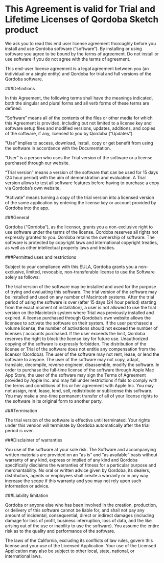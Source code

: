 # This Agreement is valid for Trial and Lifetime Licenses of Qordoba Sketch product

We ask you to read this end user license agreement thoroughly before you install and use Qordoba software (“software”). By installing or using software you agree to be bound by the terms of agreement. Do not install or use software if you do not agree with the terms of agreement.

This end-user license agreement is a legal agreement between you (an individual or a single entity) and Qordoba for trial and full versions of the Qordoba software.

###Definitions   

In this Agreement, the following terms shall have the meanings indicated, both the singular and plural forms and all verb forms of these terms are defined:

”Software” means all of the contents of the files or other media for which this Agreement is provided, including but not limited to a license key and software setup files and modified versions, updates, additions, and copies of the software, if any, licensed to you by Qordoba (“Updates”).

”Use” implies to access, download, install, copy or get benefit from using the software in accordance with the Documentation.

“User” is a person who uses the Trial version of the software or a license purchased through our website.

“Trial version” means a version of the software that can be used for 15 days (24 hour period) with the aim of demonstration and evaluation. A Trial version allows to test all software features before having to purchase a copy via Qordoba’s own website.

“Activate” means turning a copy of the trial version into a licensed version of the same application by entering the license key or account provided by Qordoba into the app.

###General

Qordoba (“Qordoba”), as the licensor, grants you a non-exclusive right to use software under the terms of the license. Qordoba reserves all rights not expressly granted to you. Qordoba retains the ownership of software. The software is protected by copyright laws and international copyright treaties, as well as other intellectual property laws and treaties.

###Permitted uses and restrictions

Subject to your compliance with this EULA, Qordoba grants you a non-exclusive, limited, revocable, non-transferable license to use the Software solely as follows:

The trial version of the software may be installed and used for the purpose of trying and evaluating this software.
The trial version of the software may be installed and used on any number of Macintosh systems.
After the trial period of using the software is over (after 15 days (24 hour period) starting from the exact moment of installation), a user is not allowed to use the trial version on the Macintosh system where Trial was previously installed and expired.
A license purchased through Qordoba’s own website allows the licensee to activate the software on their system. If the user purchased a volume license, the number of activations should not exceed the number of licenses / accounts purchased. If the user exceeds the limit, Qordoba reserves the right to block the license key for future use.
Unauthorized copying of the software is expressly forbidden.
The distribution of the license or Trial of the software does not entitle any compensation from the licensor (Qordoba).
The user of the software may not rent, lease, or lend the software to anyone.
The user of the software may not copy, adapt, translate, decompile, reverse engineer, disassemble, modify the software.
In order to purchase the full-time license of the software through Apple Mac App Store, the user of the software may sign the Terms of Agreement provided by Apple Inc. and may fall under restrictions if fails to comply with the terms and conditions of his or her agreement with Apple Inc.
You may not assign, rent, lease, lend, sell, redistribute or sublicense this software. You may make a one-time permanent transfer of all of your license rights to the software in its original form to another party.

###Termination

The trial version of the software is effective until terminated. Your rights under this version will terminate by Qordoba automatically after the trial period is over.

###Disclaimer of warranties

You use of the software at your sole risk. The Software and accompanying written materials are provided on an “as is” and “as available” basis without warranty of any kind, express or implied of any kind and Qordoba specifically disclaims the warranties of fitness for a particular purpose and merchantability. No oral or written advice given by Qordoba, its dealers, distributors, agents or employees shall create a warranty or in any way increase the scope if this warranty and you may not rely upon such information or advice.


###Liability limitation

Qordoba or anyone else who has been involved in the creation, production, or delivery of this software cannot be liable for, and shall not pay any amount of incidental, consequential, direct or indirect damages (including damage for loss of profit, business interruption, loss of data, and the like arising out of the use or inability to use the software). You assume the entire risk as to the quality and performance of the software.

The laws of the California, excluding its conflicts of law rules, govern this license and your use of the Licensed Application. Your use of the Licensed Application may also be subject to other local, state, national, or international laws.
